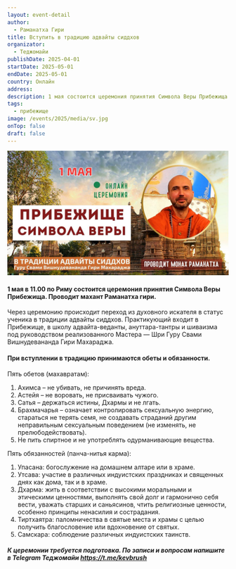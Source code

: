 ```yaml
---
layout: event-detail
author:
  - Раманатха Гири
title: Вступить в традицию адвайты сиддхов
organizator:
  - Теджомайи
publishDate: 2025-04-01
startDate: 2025-05-01
endDate: 2025-05-01
country: Онлайн
address: 
description: 1 мая состоится церемония принятия Символа Веры Прибежища. Проводит махант Раманатха гири. Подробнее в описании.
tags:
  - прибежище
image: /events/2025/media/sv.jpg
onTop: false
draft: false
---
```


![прибежище](/events/2025/media/sv.jpg)


#### **1 мая в 11.00 по Риму состоится церемония принятия Символа Веры Прибежища. Проводит махант Раманатха гири.**

Через церемонию происходит переход из духовного искателя в статус ученика в традиции адвайты сиддхов. Практикующий входит в Прибежище, в школу адвайта-веданты, ануттара-тантры и шиваизма под руководством реализованного Мастера — Шри Гуру Свами Вишнудевананда Гири Махараджа.   

#### **При вступлении в традицию принимаются обеты и обязанности.**

Пять обетов (махавратам):
1. Ахимса – не убивать, не причинять вреда.
2. Астейя – не воровать, не присваивать чужого.
3. Сатья – держаться истины, Дхармы и не лгать.
4. Брахмачарья – означает контролировать сексуальную энергию, стараться не терять семя, не создавать страданий другим неправильным сексуальным поведением (не изменять, не прелюбодействовать).
5. Не пить спиртное и не употреблять одурманивающие вещества.

Пять обязанностей (панча-нитья карма):
1. Упасана: богослужение на домашнем алтаре или в храме.
2. Утсава: участие в различных индуистских праздниках и священных днях как дома, так и в храме.
3. Дхарма: жить в соответствии с высокими моральными и этическими ценностями, выполнять свой долг и гармонично себя вести, уважать старших и саньясинов, чтить религиозные ценности, особенно принципы ненасилия и сострадания.
4. Тиртхаятра: паломничества в святые места и храмы с целью получить благословение или вдохновение от святых.
5. Самскара: соблюдение различных индуистских таинств.


##### **К церемонии требуется подготовка. По записи и вопросам напишите в Telegram Теджомайи https://t.me/kevbrush**
